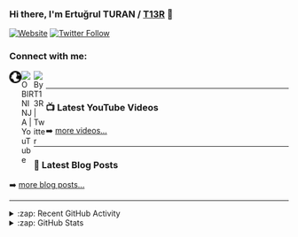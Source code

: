 ### Hi there, I'm Ertuğrul TURAN / [T13R][website] 👋

[![Website](https://img.shields.io/website?label=obir.ninja&style=for-the-badge&url=https%3A%2F%2Fobir.ninja)](https://obir.ninja)
[![Twitter Follow](https://img.shields.io/twitter/follow/ByT13R?color=1DA1F2&logo=twitter&style=for-the-badge)](https://twitter.com/intent/follow?original_referer=https%3A%2F%2Fgithub.com%2FByT13R&screen_name=ByT13R)

### Connect with me:

[<img align="left" alt="obir.ninja" width="22px" src="https://raw.githubusercontent.com/iconic/open-iconic/master/svg/globe.svg" />][website]
[<img align="left" alt="O BIR NINJA | YouTube" width="22px" src="https://cdn.jsdelivr.net/npm/simple-icons@v3/icons/youtube.svg" />][youtube]
[<img align="left" alt="ByT13R | Twitter" width="22px" src="https://cdn.jsdelivr.net/npm/simple-icons@v3/icons/twitter.svg" />][twitter]

<br />

---

### 📺 Latest YouTube Videos

<!-- YOUTUBE:START -->
<!-- YOUTUBE:END -->

➡️ [more videos...](https://www.youtube.com/channel/UCM1G2CgjxYaGhvMF5Ri3Zjw)

---

### 📕 Latest Blog Posts

<!-- BLOG-POST-LIST:START -->
<!-- BLOG-POST-LIST:END -->

➡️ [more blog posts...](https://obir.ninja)

---

<details>
  <summary>:zap: Recent GitHub Activity</summary>
  
<!--START_SECTION:activity-->
1. 🗣 Commented on [#1](https://github.com/ertugrulturan/NNFirewall/issues/1) in [ertugrulturan/NNFirewall](https://github.com/ertugrulturan/NNFirewall)
2. 🗣 Commented on [#1](https://github.com/ertugrulturan/NNFirewall/issues/1) in [ertugrulturan/NNFirewall](https://github.com/ertugrulturan/NNFirewall)
3. 🗣 Commented on [#1](https://github.com/ertugrulturan/vddos-sensor-plugin/issues/1) in [ertugrulturan/vddos-sensor-plugin](https://github.com/ertugrulturan/vddos-sensor-plugin)
4. 🗣 Commented on [#1](https://github.com/ertugrulturan/vddos-sensor-plugin/issues/1) in [ertugrulturan/vddos-sensor-plugin](https://github.com/ertugrulturan/vddos-sensor-plugin)
5. 🗣 Commented on [#1](https://github.com/ertugrulturan/vddos-sensor-plugin/issues/1) in [ertugrulturan/vddos-sensor-plugin](https://github.com/ertugrulturan/vddos-sensor-plugin)
<!--END_SECTION:activity-->

</details>

<details>
  <summary>:zap: GitHub Stats</summary>

  <img align="left" alt="codeSTACKr's GitHub Stats" src="https://github-readme-stats.codestackr.vercel.app/api?username=ertugrulturan&show_icons=true&hide_border=true" />

</details>

[website]: https://obir.ninja
[twitter]: https://twitter.com/ByT13R
[youtube]: https://www.youtube.com/channel/UCM1G2CgjxYaGhvMF5Ri3Zjw
